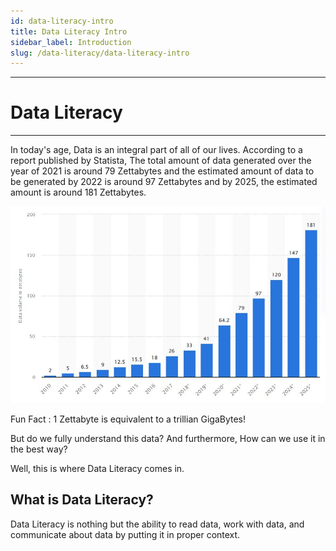 ```yaml
---
id: data-literacy-intro
title: Data Literacy Intro
sidebar_label: Introduction
slug: /data-literacy/data-literacy-intro
---
```


---
# Data Literacy
---

In today's age, Data is an integral part of all of our lives. According to a report published by Statista, The total amount of data generated over the year of 2021 is around 79 Zettabytes and the estimated amount of data to be generated by 2022 is around 97 Zettabytes and by 2025, the estimated amount is around 181 Zettabytes. 

![Statista Report](../../static/img/tutorials/data_literacy/data_gen.jpg "Statista Report")


Fun Fact : 1 Zettabyte  is equivalent to a trillian GigaBytes!

But do we fully understand this data? And furthermore, How can we use it in the best way?

Well, this is where Data Literacy comes in.

## What is Data Literacy?

Data Literacy is nothing but  the ability to read data, work with data, and communicate about data by putting it in proper context.